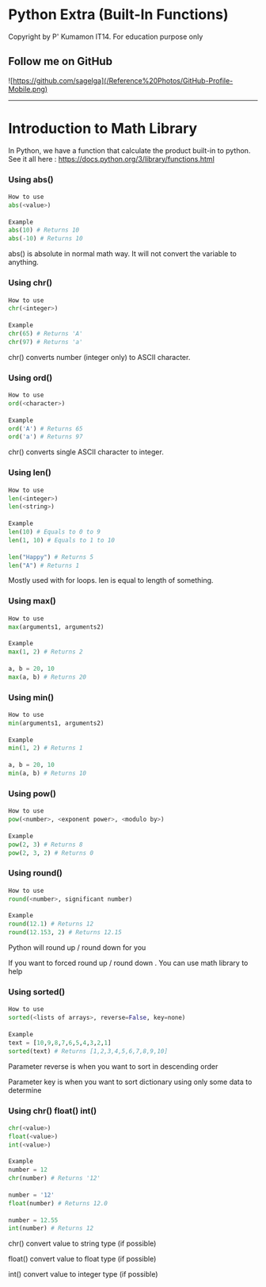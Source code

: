 # Python Extra (Built-In Functions)

Copyright by P' Kumamon IT14.
For education purpose only

## Follow me on GitHub
![https://github.com/sagelga](/Reference%20Photos/GitHub-Profile-Mobile.png)

----------
# Introduction to Math Library

In Python, we have a function that calculate the product built-in to python.
See it all here : https://docs.python.org/3/library/functions.html

### Using abs()
```python
How to use
abs(<value>)

Example
abs(10) # Returns 10
abs(-10) # Returns 10
```
abs() is absolute in normal math way. It will not convert the variable to anything.

### Using chr()
```python
How to use
chr(<integer>)

Example
chr(65) # Returns 'A'
chr(97) # Returns 'a'
```
chr() converts number (integer only) to ASCII character.

### Using ord()
```python
How to use
ord(<character>)

Example
ord('A') # Returns 65
ord('a') # Returns 97
```
chr() converts single ASCII character to integer.

### Using len()
```python
How to use
len(<integer>)
len(<string>)

Example
len(10) # Equals to 0 to 9
len(1, 10) # Equals to 1 to 10

len("Happy") # Returns 5
len("A") # Returns 1
```
Mostly used with for loops. len is equal to length of something.

### Using max()
```python
How to use
max(arguments1, arguments2)

Example
max(1, 2) # Returns 2

a, b = 20, 10
max(a, b) # Returns 20
```

### Using min()
```python
How to use
min(arguments1, arguments2)

Example
min(1, 2) # Returns 1

a, b = 20, 10
min(a, b) # Returns 10
```

### Using pow()
```python
How to use
pow(<number>, <exponent power>, <modulo by>)

Example
pow(2, 3) # Returns 8
pow(2, 3, 2) # Returns 0
```

### Using round()
```python
How to use
round(<number>, significant number)

Example
round(12.1) # Returns 12
round(12.153, 2) # Returns 12.15
```
Python will round up / round down for you

If you want to forced round up / round down . You can use math library to help

### Using sorted()
```python
How to use
sorted(<lists of arrays>, reverse=False, key=none)

Example
text = [10,9,8,7,6,5,4,3,2,1]
sorted(text) # Returns [1,2,3,4,5,6,7,8,9,10]
```
Parameter reverse is when you want to sort in descending order

Parameter key is when you want to sort dictionary using only some data to determine

### Using chr() float() int()
```python
chr(<value>)
float(<value>)
int(<value>)

Example
number = 12
chr(number) # Returns '12'

number = '12'
float(number) # Returns 12.0

number = 12.55
int(number) # Returns 12
```
chr() convert value to string type (if possible)

float() convert value to float type (if possible)

int() convert value to integer type (if possible)
